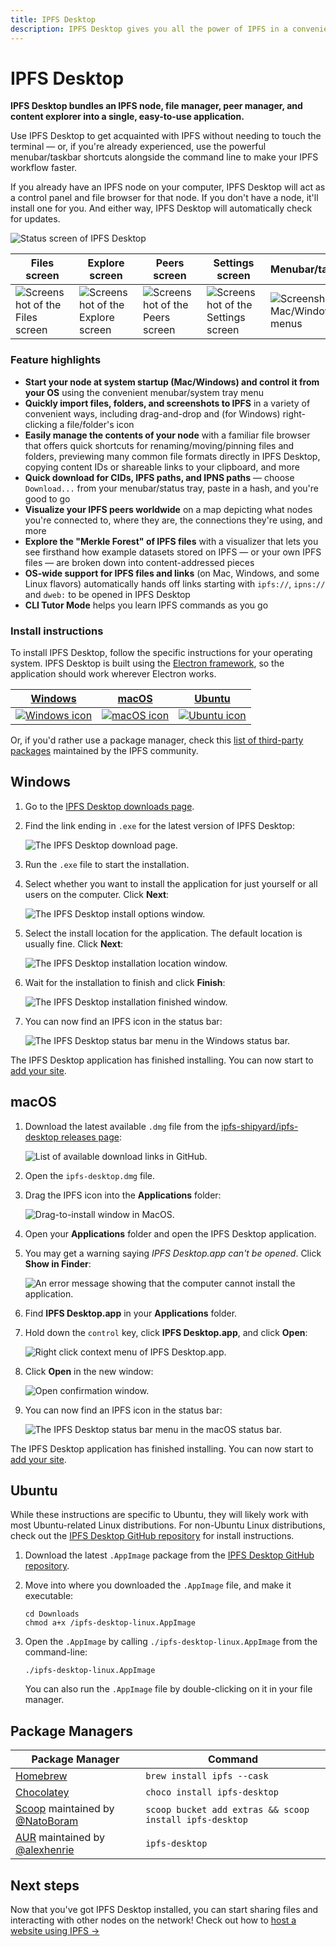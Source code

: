 ```yaml
---
title: IPFS Desktop
description: IPFS Desktop gives you all the power of IPFS in a convenient desktop app - a complete IPFS node, plus handy OS menu shortcuts and an all-in-one file manager, peer map, and content explorer.
---
```


# IPFS Desktop

**IPFS Desktop bundles an IPFS node, file manager, peer manager, and content explorer into a single, easy-to-use application.**

Use IPFS Desktop to get acquainted with IPFS without needing to touch the terminal — or, if you're already experienced, use the powerful menubar/taskbar shortcuts alongside the command line to make your IPFS workflow faster.

If you already have an IPFS node on your computer, IPFS Desktop will act as a control panel and file browser for that node. If you don't have a node, it'll install one for you. And either way, IPFS Desktop will automatically check for updates.

![Status screen of IPFS Desktop](./images/ipfs-desktop/desktop-status.png)

| Files screen                                                               | Explore screen                                                                 | Peers screen                                                               | Settings screen                                                                  | Menubar/taskbar                                                                       |
| -------------------------------------------------------------------------- | ------------------------------------------------------------------------------ | -------------------------------------------------------------------------- | -------------------------------------------------------------------------------- | ------------------------------------------------------------------------------------- |
| ![Screenshot of the Files screen](./images/ipfs-desktop/desktop-files.png) | ![Screenshot of the Explore screen](./images/ipfs-desktop/desktop-explore.png) | ![Screenshot of the Peers screen](./images/ipfs-desktop/desktop-peers.png) | ![Screenshot of the Settings screen](./images/ipfs-desktop/desktop-settings.png) | ![Screenshot of Mac/Windows menus](./images/ipfs-desktop/desktop-menubar-taskbar.png) |

### Feature highlights

- **Start your node at system startup (Mac/Windows) and control it from your OS** using the convenient menubar/system tray menu
- **Quickly import files, folders, and screenshots to IPFS** in a variety of convenient ways, including drag-and-drop and (for Windows) right-clicking a file/folder's icon
- **Easily manage the contents of your node** with a familiar file browser that offers quick shortcuts for renaming/moving/pinning files and folders, previewing many common file formats directly in IPFS Desktop, copying content IDs or shareable links to your clipboard, and more
- **Quick download for CIDs, IPFS paths, and IPNS paths** — choose `Download...` from your menubar/status tray, paste in a hash, and you're good to go
- **Visualize your IPFS peers worldwide** on a map depicting what nodes you're connected to, where they are, the connections they're using, and more
- **Explore the "Merkle Forest" of IPFS files** with a visualizer that lets you see firsthand how example datasets stored on IPFS — or your own IPFS files — are broken down into content-addressed pieces
- **OS-wide support for IPFS files and links** (on Mac, Windows, and some Linux flavors) automatically hands off links starting with `ipfs://`, `ipns://` and `dweb:` to be opened in IPFS Desktop
- **CLI Tutor Mode** helps you learn IPFS commands as you go

### Install instructions

To install IPFS Desktop, follow the specific instructions for your operating system. IPFS Desktop is built using the [Electron framework](https://www.electronjs.org), so the application should work wherever Electron works.

| [Windows](#windows)                                                 | [macOS](#macos)                                               | [Ubuntu](#Ubuntu)                                                |
| ------------------------------------------------------------------- | ------------------------------------------------------------- | ---------------------------------------------------------------- |
| [![Windows icon](./images/ipfs-desktop/windows-icon.png)](#windows) | [![macOS icon](./images/ipfs-desktop/apple-icon.png)](#macos) | [![Ubuntu icon](./images/ipfs-desktop/ubuntu-icon.png)](#ubuntu) |

Or, if you'd rather use a package manager, check this [list of third-party packages](#package-managers) maintained by the IPFS community.

## Windows

1. Go to the [IPFS Desktop downloads page](https://github.com/ipfs-shipyard/ipfs-desktop/releases).
2. Find the link ending in `.exe` for the latest version of IPFS Desktop:

   ![The IPFS Desktop download page.](./images/ipfs-desktop/install-windows-download-exe-page.png)

3. Run the `.exe` file to start the installation.
4. Select whether you want to install the application for just yourself or all users on the computer. Click **Next**:

   ![The IPFS Desktop install options window.](./images/ipfs-desktop/install-windows-install-options.png)

5. Select the install location for the application. The default location is usually fine. Click **Next**:

   ![The IPFS Desktop installation location window.](./images/ipfs-desktop/install-windows-install-location.png)

6. Wait for the installation to finish and click **Finish**:

   ![The IPFS Desktop installation finished window.](./images/ipfs-desktop/install-windows-install-finish.png)

7. You can now find an IPFS icon in the status bar:

   ![The IPFS Desktop status bar menu in the Windows status bar.](./images/ipfs-desktop/install-windows-ipfs-desktop-status-bar.png)

The IPFS Desktop application has finished installing. You can now start to [add your site](#add-your-site).

## macOS

1. Download the latest available `.dmg` file from the [ipfs-shipyard/ipfs-desktop releases page](https://github.com/ipfs/ipfs-desktop/releases):

   ![List of available download links in GitHub.](./images/ipfs-desktop/install-macos-dmg-file-link.png)

2. Open the `ipfs-desktop.dmg` file.
3. Drag the IPFS icon into the **Applications** folder:

   ![Drag-to-install window in MacOS.](./images/ipfs-desktop/install-macos-drag-ipfs-drag.png)

4. Open your **Applications** folder and open the IPFS Desktop application.
5. You may get a warning saying _IPFS Desktop.app can't be opened_. Click **Show in Finder**:

   ![An error message showing that the computer cannot install the application.](./images/ipfs-desktop/install-macos-ipfs-cannot-be-opened.png)

6. Find **IPFS Desktop.app** in your **Applications** folder.
7. Hold down the `control` key, click **IPFS Desktop.app**, and click **Open**:

   ![Right click context menu of IPFS Desktop.app.](./images/ipfs-desktop/install-macos-force-open.png)

8. Click **Open** in the new window:

   ![Open confirmation window.](./images/ipfs-desktop/install-macos-open-confirmation.png)

9. You can now find an IPFS icon in the status bar:

   ![The IPFS Desktop status bar menu in the macOS status bar.](./images/ipfs-desktop/install-macos-ipfs-desktop-status-bar.png)

The IPFS Desktop application has finished installing. You can now start to [add your site](#add-your-site).

## Ubuntu

While these instructions are specific to Ubuntu, they will likely work with most Ubuntu-related Linux distributions. For non-Ubuntu Linux distributions, check out the [IPFS Desktop GitHub repository](https://github.com/ipfs-shipyard/ipfs-desktop#install) for install instructions.

1. Download the latest `.AppImage` package from the [IPFS Desktop GitHub repository](https://github.com/ipfs-shipyard/ipfs-desktop#install).
1. Move into where you downloaded the `.AppImage` file, and make it executable:

   ```shell
   cd Downloads
   chmod a+x /ipfs-desktop-linux.AppImage
   ```

1. Open the `.AppImage` by calling `./ipfs-desktop-linux.AppImage` from the command-line:

   ```shell
   ./ipfs-desktop-linux.AppImage
   ```

   You can also run the `.AppImage` file by double-clicking on it in your file manager.

## Package Managers

| Package Manager                                                                                                    | Command                      |
| ------------------------------------------------------------------------------------------------------------------ | ---------------------------- |
| [Homebrew](https://formulae.brew.sh/formula/ipfs#default)                                                                    | `brew install ipfs --cask`     |
| [Chocolatey](https://community.chocolatey.org/packages/ipfs)                                                         | `choco install ipfs-desktop` |
| [Scoop](https://github.com/lukesampson/scoop-extras/blob/master/bucket/ipfs-desktop.json) maintained by [@NatoBoram](https://github.com/NatoBoram) | `scoop bucket add extras && scoop install ipfs-desktop` |
| [AUR](https://aur.archlinux.org/packages/ipfs-desktop/) maintained by [@alexhenrie](https://github.com/alexhenrie) | `ipfs-desktop`               |

## Next steps

Now that you've got IPFS Desktop installed, you can start sharing files and interacting with other nodes on the network! Check out how to [host a website using IPFS →](/how-to/websites-on-ipfs/single-page-website/)

